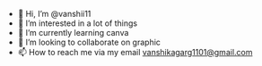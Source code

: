 - 👋 Hi, I’m @vanshii11
- 👀 I’m interested in a lot of things
- 🌱 I’m currently learning canva
- 💞️ I’m looking to collaborate on graphic
- 📫 How to reach me via my email vanshikagarg1101@gmail.com

<!---
vanshii11/vanshii11 is a ✨ special ✨ repository because its `README.md` (this file) appears on your GitHub profile.
You can click the Preview link to take a look at your changes.
--->
